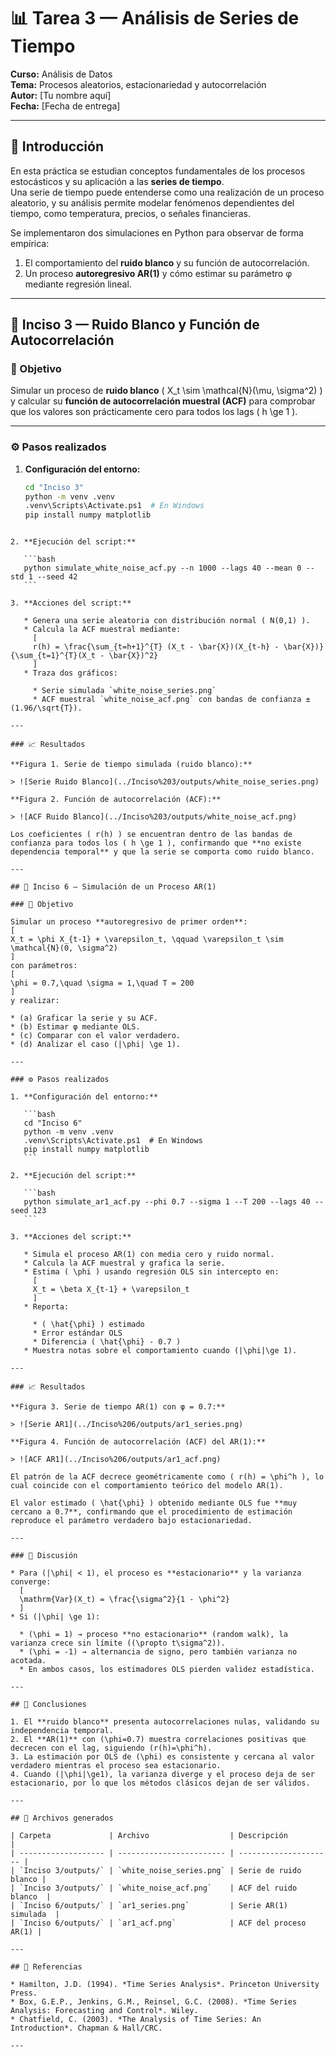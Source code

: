 # 📊 Tarea 3 — Análisis de Series de Tiempo  
**Curso:** Análisis de Datos  
**Tema:** Procesos aleatorios, estacionariedad y autocorrelación  
**Autor:** [Tu nombre aquí]  
**Fecha:** [Fecha de entrega]

---

## 🧩 Introducción

En esta práctica se estudian conceptos fundamentales de los procesos estocásticos y su aplicación a las **series de tiempo**.  
Una serie de tiempo puede entenderse como una realización de un proceso aleatorio, y su análisis permite modelar fenómenos dependientes del tiempo, como temperatura, precios, o señales financieras.

Se implementaron dos simulaciones en Python para observar de forma empírica:
1. El comportamiento del **ruido blanco** y su función de autocorrelación.  
2. Un proceso **autoregresivo AR(1)** y cómo estimar su parámetro φ mediante regresión lineal.

---

## 🧪 Inciso 3 — Ruido Blanco y Función de Autocorrelación

### 📘 Objetivo
Simular un proceso de **ruido blanco** \( X_t \sim \mathcal{N}(\mu, \sigma^2) \) y calcular su **función de autocorrelación muestral (ACF)** para comprobar que los valores son prácticamente cero para todos los lags \( h \ge 1 \).

---

### ⚙️ Pasos realizados

1. **Configuración del entorno:**
   ```bash
   cd "Inciso 3"
   python -m venv .venv
   .venv\Scripts\Activate.ps1  # En Windows
   pip install numpy matplotlib
````

2. **Ejecución del script:**

   ```bash
   python simulate_white_noise_acf.py --n 1000 --lags 40 --mean 0 --std 1 --seed 42
   ```

3. **Acciones del script:**

   * Genera una serie aleatoria con distribución normal ( N(0,1) ).
   * Calcula la ACF muestral mediante:
     [
     r(h) = \frac{\sum_{t=h+1}^{T} (X_t - \bar{X})(X_{t-h} - \bar{X})}{\sum_{t=1}^{T}(X_t - \bar{X})^2}
     ]
   * Traza dos gráficos:

     * Serie simulada `white_noise_series.png`
     * ACF muestral `white_noise_acf.png` con bandas de confianza ±(1.96/\sqrt{T}).

---

### 📈 Resultados

**Figura 1. Serie de tiempo simulada (ruido blanco):**

> ![Serie Ruido Blanco](../Inciso%203/outputs/white_noise_series.png)

**Figura 2. Función de autocorrelación (ACF):**

> ![ACF Ruido Blanco](../Inciso%203/outputs/white_noise_acf.png)

Los coeficientes ( r(h) ) se encuentran dentro de las bandas de confianza para todos los ( h \ge 1 ), confirmando que **no existe dependencia temporal** y que la serie se comporta como ruido blanco.

---

## 🔁 Inciso 6 — Simulación de un Proceso AR(1)

### 📘 Objetivo

Simular un proceso **autoregresivo de primer orden**:
[
X_t = \phi X_{t-1} + \varepsilon_t, \qquad \varepsilon_t \sim \mathcal{N}(0, \sigma^2)
]
con parámetros:
[
\phi = 0.7,\quad \sigma = 1,\quad T = 200
]
y realizar:

* (a) Graficar la serie y su ACF.
* (b) Estimar φ mediante OLS.
* (c) Comparar con el valor verdadero.
* (d) Analizar el caso (|\phi| \ge 1).

---

### ⚙️ Pasos realizados

1. **Configuración del entorno:**

   ```bash
   cd "Inciso 6"
   python -m venv .venv
   .venv\Scripts\Activate.ps1  # En Windows
   pip install numpy matplotlib
   ```

2. **Ejecución del script:**

   ```bash
   python simulate_ar1_acf.py --phi 0.7 --sigma 1 --T 200 --lags 40 --seed 123
   ```

3. **Acciones del script:**

   * Simula el proceso AR(1) con media cero y ruido normal.
   * Calcula la ACF muestral y grafica la serie.
   * Estima ( \phi ) usando regresión OLS sin intercepto en:
     [
     X_t = \beta X_{t-1} + \varepsilon_t
     ]
   * Reporta:

     * ( \hat{\phi} ) estimado
     * Error estándar OLS
     * Diferencia ( \hat{\phi} - 0.7 )
   * Muestra notas sobre el comportamiento cuando (|\phi|\ge 1).

---

### 📈 Resultados

**Figura 3. Serie de tiempo AR(1) con φ = 0.7:**

> ![Serie AR1](../Inciso%206/outputs/ar1_series.png)

**Figura 4. Función de autocorrelación (ACF) del AR(1):**

> ![ACF AR1](../Inciso%206/outputs/ar1_acf.png)

El patrón de la ACF decrece geométricamente como ( r(h) = \phi^h ), lo cual coincide con el comportamiento teórico del modelo AR(1).

El valor estimado ( \hat{\phi} ) obtenido mediante OLS fue **muy cercano a 0.7**, confirmando que el procedimiento de estimación reproduce el parámetro verdadero bajo estacionariedad.

---

### 🧠 Discusión

* Para (|\phi| < 1), el proceso es **estacionario** y la varianza converge:
  [
  \mathrm{Var}(X_t) = \frac{\sigma^2}{1 - \phi^2}
  ]
* Si (|\phi| \ge 1):

  * (\phi = 1) → proceso **no estacionario** (random walk), la varianza crece sin límite ((\propto t\sigma^2)).
  * (\phi = -1) → alternancia de signo, pero también varianza no acotada.
  * En ambos casos, los estimadores OLS pierden validez estadística.

---

## 🧾 Conclusiones

1. El **ruido blanco** presenta autocorrelaciones nulas, validando su independencia temporal.
2. El **AR(1)** con (\phi=0.7) muestra correlaciones positivas que decrecen con el lag, siguiendo (r(h)=\phi^h).
3. La estimación por OLS de (\phi) es consistente y cercana al valor verdadero mientras el proceso sea estacionario.
4. Cuando (|\phi|\ge1), la varianza diverge y el proceso deja de ser estacionario, por lo que los métodos clásicos dejan de ser válidos.

---

## 📂 Archivos generados

| Carpeta             | Archivo                  | Descripción           |
| ------------------- | ------------------------ | --------------------- |
| `Inciso 3/outputs/` | `white_noise_series.png` | Serie de ruido blanco |
| `Inciso 3/outputs/` | `white_noise_acf.png`    | ACF del ruido blanco  |
| `Inciso 6/outputs/` | `ar1_series.png`         | Serie AR(1) simulada  |
| `Inciso 6/outputs/` | `ar1_acf.png`            | ACF del proceso AR(1) |

---

## 🧩 Referencias

* Hamilton, J.D. (1994). *Time Series Analysis*. Princeton University Press.
* Box, G.E.P., Jenkins, G.M., Reinsel, G.C. (2008). *Time Series Analysis: Forecasting and Control*. Wiley.
* Chatfield, C. (2003). *The Analysis of Time Series: An Introduction*. Chapman & Hall/CRC.

---
